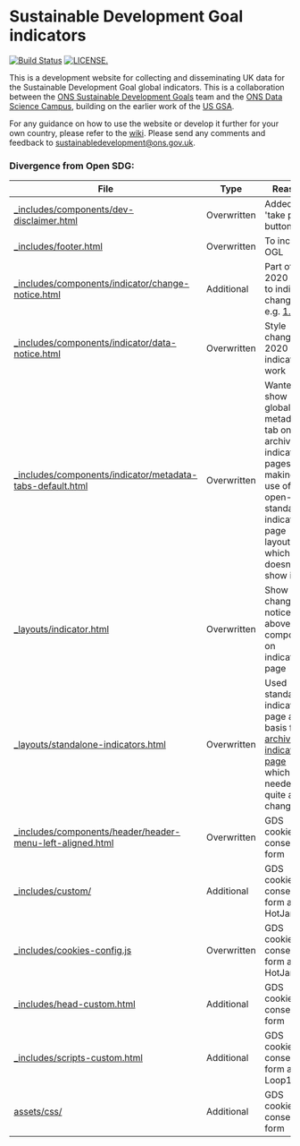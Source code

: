 # Sustainable Development Goal indicators

[![Build Status](https://travis-ci.org/ONSdigital/sdg-indicators.svg?branch=develop)](https://travis-ci.org/ONSdigital/sdg-indicators) [![LICENSE.](https://img.shields.io/badge/license-OGL--3-brightgreen.svg?style=flat)](http://www.nationalarchives.gov.uk/doc/open-government-licence/version/3/)

This is a development website for collecting and disseminating UK data for the Sustainable Development Goal global indicators. This is a collaboration between the [ONS Sustainable Development Goals](https://www.ons.gov.uk/aboutus/whatwedo/programmesandprojects/sustainabledevelopmentgoals) team and the [ONS Data Science Campus](https://www.ons.gov.uk/aboutus/whatwedo/datasciencecampus), building on the earlier work of the [US GSA](https://github.com/GSA/sdg-indicators). 

For any guidance on how to use the website or develop it further for your own country, please refer to the [wiki](https://github.com/ONSdigital/sdg-indicators/wiki). Please send any comments and feedback to <a href ="mailto:sustainabledevelopment@ons.gov.uk">sustainabledevelopment@ons.gov.uk</a>.

### Divergence from Open SDG:

File|Type|Reason
----|----|-----
[_includes/components/dev-disclaimer.html](./_includes/components/dev-disclaimer.html)|Overwritten|Added 'take part' button
[_includes/footer.html](./_includes/footer.html)|Overwritten|To include OGL
[_includes/components/indicator/change-notice.html](./_includes/components/indicator/change-notice.html)|Additional|Part of 2020 work to indicate changes e.g. [1.b.1](https://sdgdata.gov.uk/1-b-1/)
[_includes/components/indicator/data-notice.html](./_includes/components/indicator/data-notice.html)|Overwritten|Style change for 2020 indicators work
[_includes/components/indicator/metadata-tabs-default.html](./_includes/components/indicator/metadata-tabs-default.html)|Overwritten|Wanted to show global metadata tab on archived indicator pages but making use of open-sdg standalone indicator page layout which doesn't show it.
[_layouts/indicator.html](./_layouts/indicator.html)|Overwritten|Show change notice (see above) component on indicator page
[_layouts/standalone-indicators.html](./_layouts/standalone-indicators.html)|Overwritten|Used standalone indicators page as basis for [archived indicators page](https://sdgdata.gov.uk/archived-indicators/) which needed quite a few changes
[_includes/components/header/header-menu-left-aligned.html](./_includes/components/header/header-menu-left-aligned.html)|Overwritten|GDS cookie consent form
[_includes/custom/](./_includes/custom/)|Additional|GDS cookies consent form and HotJar
[_includes/cookies-config.js](./_includes/cookies-config.js)|Overwritten|GDS cookies consent form and HotJar
[_includes/head-custom.html](./_includes/head-custom.html)|Additional|GDS cookie consent form
[_includes/scripts-custom.html](./_includes/scripts-custom.html)|Additional|GDS cookie consent form and Loop11
[assets/css/](./assets/css/)|Additional|GDS cookie consent form







